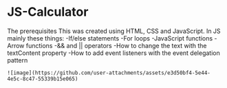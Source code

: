 # JS-Calculator

The prerequisites
This was created using HTML, CSS and JavaScript. In JS mainly these things:
    -If/else statements
    -For loops
    -JavaScript functions
    -Arrow functions
    -&& and || operators
    -How to change the text with the textContent property
    -How to add event listeners with the event delegation pattern

    ![image](https://github.com/user-attachments/assets/e3d50bf4-5e44-4e5c-8c47-55339b15e065)


    
